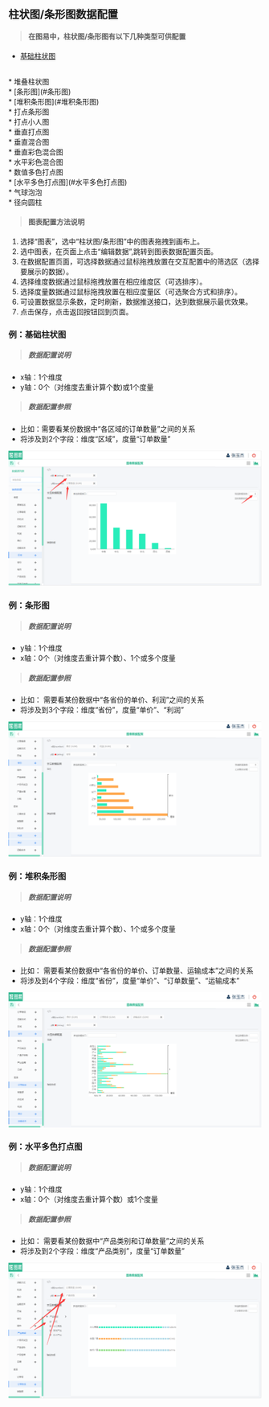 
## 柱状图/条形图数据配置

>#### 在图易中，柱状图/条形图有以下几种类型可供配置

* [基础柱状图](#基础柱状图)
</br>
* 堆叠柱状图
</br>
* [条形图](#条形图)
</br>
* [堆积条形图](#堆积条形图)
</br>
* 打点条形图
</br>
* 打点小人图
</br>
* 垂直打点图
</br>
* 垂直混合图
</br>
* 垂直彩色混合图
</br>
* 水平彩色混合图
</br>
* 数值多色打点图
</br>
* [水平多色打点图](#水平多色打点图)
</br>
* 气球泡泡
</br>
* 径向圆柱


>#### 图表配置方法说明

1.    选择“图表”，选中“柱状图/条形图”中的图表拖拽到画布上。
2.    选中图表，在页面上点击“编辑数据”,跳转到图表数据配置页面。
3.    在数据配置页面，可选择数据通过鼠标拖拽放置在交互配置中的筛选区（选择要展示的数据）。
4.    选择维度数据通过鼠标拖拽放置在相应维度区（可选排序）。
5.    选择度量数据通过鼠标拖拽放置在相应度量区（可选聚合方式和排序）。
6.    可设置数据显示条数，定时刷新，数据推送接口，达到数据展示最优效果。
7.    点击保存，点击返回按钮回到页面。



### <span id="基础柱状图">例：基础柱状图 </span>

>##### 数据配置说明

 * x轴：1个维度
 * y轴：0个（对维度去重计算个数)或1个度量

>##### 数据配置参照

 * 比如：需要看某份数据中“各区域的订单数量”之间的关系
 * 将涉及到2个字段：维度“区域”，度量“订单数量”

![](/assets/charts/chart_jczzt.jpg)




### <span id="条形图">例：条形图 </span>

>##### 数据配置说明

 * y轴：1个维度
 * x轴：0个（对维度去重计算个数）、1个或多个度量

>##### 数据配置参照

 * 比如： 需要看某份数据中“各省份的单价、利润”之间的关系
 * 将涉及到3个字段：维度“省份”，度量“单价”、“利润”

![](/assets/charts/charts_txt.jpg)




### <span id="堆积条形图">例：堆积条形图</span>

>##### 数据配置说明

 * y轴：1个维度
 * x轴：0个（对维度去重计算个数）、1个或多个度量

>##### 数据配置参照

 * 比如： 需要看某份数据中“各省份的单价、订单数量、运输成本”之间的关系
 * 将涉及到4个字段：维度“省份”，度量“单价”、“订单数量”、“运输成本”

![](/assets/charts/charts_djtxt.jpg)





### <span id="水平多色打点图">例：水平多色打点图</span>

>##### 数据配置说明

 * y轴：1个维度
 * x轴：0个（对维度去重计算个数）或1个度量

>##### 数据配置参照

 * 比如： 需要看某份数据中“产品类别和订单数量”之间的关系
 * 将涉及到2个字段：维度“产品类别”，度量“订单数量”

![](/assets/charts/chart_spdsdd.jpg)


